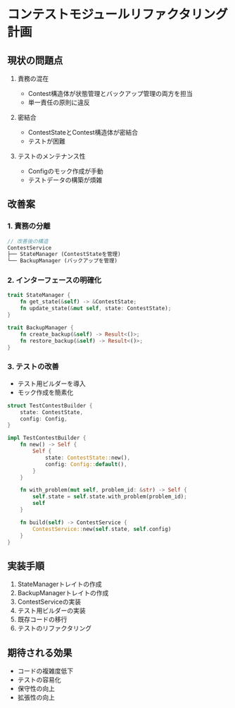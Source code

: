 # コンテストモジュールリファクタリング計画

## 現状の問題点

1. 責務の混在
   - Contest構造体が状態管理とバックアップ管理の両方を担当
   - 単一責任の原則に違反

2. 密結合
   - ContestStateとContest構造体が密結合
   - テストが困難

3. テストのメンテナンス性
   - Configのモック作成が手動
   - テストデータの構築が煩雑

## 改善案

### 1. 責務の分離

```rust
// 改善後の構造
ContestService
├── StateManager (ContestStateを管理)
└── BackupManager (バックアップを管理)
```

### 2. インターフェースの明確化

```rust
trait StateManager {
    fn get_state(&self) -> &ContestState;
    fn update_state(&mut self, state: ContestState);
}

trait BackupManager {
    fn create_backup(&self) -> Result<()>;
    fn restore_backup(&self) -> Result<()>;
}
```

### 3. テストの改善

- テスト用ビルダーを導入
- モック作成を簡素化

```rust
struct TestContestBuilder {
    state: ContestState,
    config: Config,
}

impl TestContestBuilder {
    fn new() -> Self {
        Self {
            state: ContestState::new(),
            config: Config::default(),
        }
    }

    fn with_problem(mut self, problem_id: &str) -> Self {
        self.state = self.state.with_problem(problem_id);
        self
    }

    fn build(self) -> ContestService {
        ContestService::new(self.state, self.config)
    }
}
```

## 実装手順

1. StateManagerトレイトの作成
2. BackupManagerトレイトの作成
3. ContestServiceの実装
4. テスト用ビルダーの実装
5. 既存コードの移行
6. テストのリファクタリング

## 期待される効果

- コードの複雑度低下
- テストの容易化
- 保守性の向上
- 拡張性の向上
